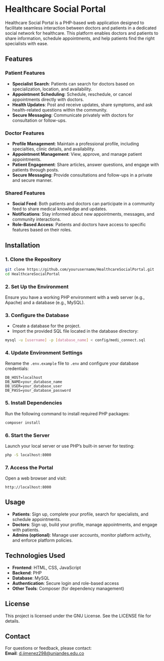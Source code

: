 # Healthcare Social Portal

Healthcare Social Portal is a PHP-based web application designed to facilitate seamless interaction between doctors and patients in a dedicated social network for healthcare. This platform enables doctors and patients to share information, schedule appointments, and help patients find the right specialists with ease.

## Features

### Patient Features
- **Specialist Search**: Patients can search for doctors based on specialization, location, and availability.
- **Appointment Scheduling**: Schedule, reschedule, or cancel appointments directly with doctors.
- **Health Updates**: Post and receive updates, share symptoms, and ask health-related questions within the community.
- **Secure Messaging**: Communicate privately with doctors for consultation or follow-ups.

### Doctor Features
- **Profile Management**: Maintain a professional profile, including specialties, clinic details, and availability.
- **Appointment Management**: View, approve, and manage patient appointments.
- **Patient Engagement**: Share articles, answer questions, and engage with patients through posts.
- **Secure Messaging**: Provide consultations and follow-ups in a private and secure manner.

### Shared Features
- **Social Feed**: Both patients and doctors can participate in a community feed to share medical knowledge and updates.
- **Notifications**: Stay informed about new appointments, messages, and community interactions.
- **Role-Based Access**: Patients and doctors have access to specific features based on their roles.

## Installation

### 1. Clone the Repository
```bash
git clone https://github.com/yourusername/HealthcareSocialPortal.git
cd HealthcareSocialPortal
```

### 2. Set Up the Environment
Ensure you have a working PHP environment with a web server (e.g., Apache) and a database (e.g., MySQL).

### 3. Configure the Database
- Create a database for the project.
- Import the provided SQL file located in the database directory:
```bash
mysql -u [username] -p [database_name] < config/medi_connect.sql
```

### 4. Update Environment Settings
Rename the `.env.example` file to `.env` and configure your database credentials:
```
DB_HOST=localhost
DB_NAME=your_database_name
DB_USER=your_database_user
DB_PASS=your_database_password
```

### 5. Install Dependencies
Run the following command to install required PHP packages:
```bash
composer install
```

### 6. Start the Server
Launch your local server or use PHP’s built-in server for testing:
```bash
php -S localhost:8000
```

### 7. Access the Portal
Open a web browser and visit:
```
http://localhost:8000
```

## Usage

- **Patients**: Sign up, complete your profile, search for specialists, and schedule appointments.
- **Doctors**: Sign up, build your profile, manage appointments, and engage with patients.
- **Admins (optional)**: Manage user accounts, monitor platform activity, and enforce platform policies.

## Technologies Used

- **Frontend**: HTML, CSS, JavaScript
- **Backend**: PHP
- **Database**: MySQL
- **Authentication**: Secure login and role-based access
- **Other Tools**: Composer (for dependency management)

## License

This project is licensed under the GNU License. See the LICENSE file for details.

## Contact

For questions or feedback, please contact:  
**Email**: d.jimenez298@uniandes.edu.co
